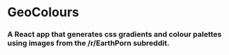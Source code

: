 # GeoColours
### A React app that generates css gradients and colour palettes using images from the /r/EarthPorn subreddit.